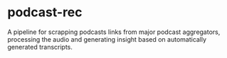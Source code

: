 # podcast-rec
A pipeline for scrapping podcasts links from major podcast aggregators, processing the audio and generating insight based on automatically generated transcripts.
